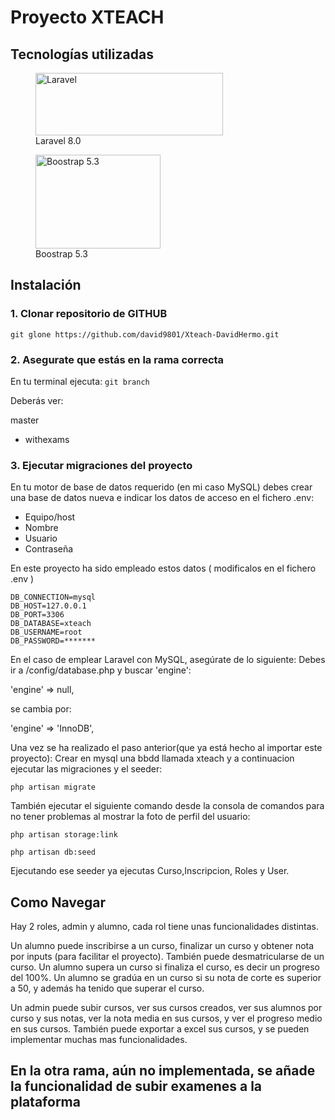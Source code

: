 

# Proyecto XTEACH


## Tecnologías utilizadas

<figure>
    <img src="https://raw.githubusercontent.com/laravel/art/master/logo-lockup/5%20SVG/2%20CMYK/1%20Full%20Color/laravel-logolockup-cmyk-red.svg"
         alt="Laravel" width="300" height="100">
    <figcaption>Laravel 8.0</figcaption>
</figure>

<figure>
    <img src="https://getbootstrap.com/docs/5.3/assets/brand/bootstrap-logo-shadow.png"
         alt="Boostrap 5.3" width="200" height="150">
    <figcaption>Boostrap 5.3</figcaption>
</figure>

## Instalación

### 1. Clonar repositorio de GITHUB

`git glone https://github.com/david9801/Xteach-DavidHermo.git`

### 2. Asegurate que estás en la rama correcta 
En tu terminal ejecuta:
` git branch `

Deberás ver:      

 master
* withexams 


### 3. Ejecutar migraciones del proyecto

En tu motor de base de datos requerido (en mi caso MySQL) debes crear una base de datos nueva e indicar los datos de acceso en el fichero .env:
- Equipo/host
- Nombre 
- Usuario 
- Contraseña 

En este proyecto ha sido empleado estos datos ( modificalos en el fichero .env )

```
DB_CONNECTION=mysql
DB_HOST=127.0.0.1
DB_PORT=3306
DB_DATABASE=xteach
DB_USERNAME=root
DB_PASSWORD=*******
```

En el caso de emplear Laravel con MySQL, asegúrate de lo siguiente:
Debes ir a /config/database.php y buscar 'engine':

'engine' => null,

se cambia por:

'engine' => 'InnoDB',

Una vez se ha realizado el paso anterior(que ya está hecho al importar este proyecto):
Crear en mysql una bbdd llamada xteach y a continuacion ejecutar las migraciones y el seeder: 


`php artisan migrate`


También ejecutar el siguiente comando desde la consola de comandos para no tener problemas al mostrar la foto de perfil del usuario:


`php artisan storage:link`


`php artisan db:seed`

Ejecutando ese seeder ya ejecutas Curso,Inscripcion, Roles y User.

## Como Navegar
Hay 2 roles, admin y alumno, cada rol tiene unas funcionalidades distintas.



Un alumno puede inscribirse a un curso, finalizar un curso y obtener nota por inputs (para facilitar el proyecto). También puede desmatricularse de un curso.
Un alumno supera un curso si finaliza el curso, es decir un progreso del 100%. Un alumno se gradúa en un curso si su nota de corte es superior a 50, y además ha tenido que superar el curso.


Un admin puede subir cursos, ver sus cursos creados, ver sus alumnos por curso y sus notas, ver la nota media en sus cursos, y ver el progreso medio en sus cursos.
También puede exportar a excel sus cursos, y se pueden implementar muchas mas funcionalidades.

## En la otra rama, aún no implementada, se añade la funcionalidad de subir examenes a la plataforma


